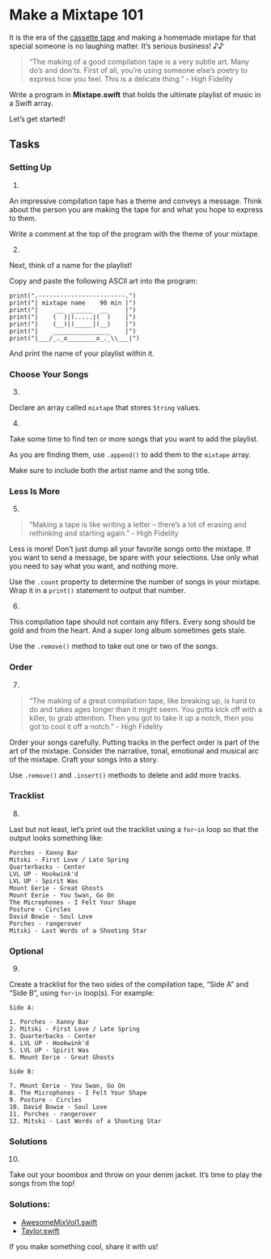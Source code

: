 # Make a Mixtape 101

It is the era of the [cassette tape](https://en.wikipedia.org/wiki/Cassette_tape) and making a homemade mixtape for that special someone is no laughing matter. It’s serious business! ♪♪

> “The making of a good compilation tape is a very subtle art. Many do’s and don’ts. First of all, you’re using someone else’s poetry to express how you feel. This is a delicate thing.” - High Fidelity

Write a program in **Mixtape.swift** that holds the ultimate playlist of music in a Swift array.

Let’s get started!

## Tasks

### Setting Up

1. 
An impressive compilation tape has a theme and conveys a message. Think about the person you are making the tape for and what you hope to express to them.

Write a comment at the top of the program with the theme of your mixtape.

2. 
Next, think of a name for the playlist!

Copy and paste the following ASCII art into the program:

    print(".------------------------.")
    print("| mixtape name    90 min |")
    print("|     __  ______  __     |")
    print("|    (  )|).....|(  )    |")
    print("|    (__)|)_____|(__)    |")
    print("|    ________________    |")
    print("|___/_._o________o_._\\___|")

And print the name of your playlist within it.

### Choose Your Songs

3. 
Declare an array called `mixtape` that stores `String` values.

4. 
Take some time to find ten or more songs that you want to add the playlist.

As you are finding them, use `.append()` to add them to the `mixtape` array.

Make sure to include both the artist name and the song title.

### Less Is More

5. 
> “Making a tape is like writing a letter – there’s a lot of erasing and rethinking and starting again.” - High Fidelity

Less is more! Don’t just dump all your favorite songs onto the mixtape. If you want to send a message, be spare with your selections. Use only what you need to say what you want, and nothing more.

Use the `.count` property to determine the number of songs in your mixtape. Wrap it in a `print()` statement to output that number.

6. 
This compilation tape should not contain any fillers. Every song should be gold and from the heart. And a super long album sometimes gets stale.

Use the `.remove()` method to take out one or two of the songs.

### Order

7. 
> “The making of a great compilation tape, like breaking up, is hard to do and takes ages longer than it might seem. You gotta kick off with a killer, to grab attention. Then you got to take it up a notch, then you got to cool it off a notch.” - High Fidelity

Order your songs carefully. Putting tracks in the perfect order is part of the art of the mixtape. Consider the narrative, tonal, emotional and musical arc of the mixtape. Craft your songs into a story.

Use `.remove()` and `.insert()` methods to delete and add more tracks.

### Tracklist

8. 
Last but not least, let’s print out the tracklist using a `for`-`in` loop so that the output looks something like:

    Porches - Xanny Bar 
    Mitski - First Love / Late Spring
    Quarterbacks - Center
    LVL UP - Hookwink'd
    LVL UP - Spirit Was
    Mount Eerie - Great Ghosts
    Mount Eerie - You Swan, Go On
    The Microphones - I Felt Your Shape
    Posture - Circles
    David Bowie - Soul Love
    Porches - rangerover
    Mitski - Last Words of a Shooting Star

### Optional

9. 
Create a tracklist for the two sides of the compilation tape, “Side A” and “Side B”, using `for`-`in` loop(s). For example:

    Side A:
    
    1. Porches - Xanny Bar 
    2. Mitski - First Love / Late Spring
    3. Quarterbacks - Center
    4. LVL UP - Hookwink'd
    5. LVL UP - Spirit Was
    6. Mount Eerie - Great Ghosts
    
    Side B:
    
    7. Mount Eerie - You Swan, Go On
    8. The Microphones - I Felt Your Shape
    9. Posture - Circles
    10. David Bowie - Soul Love
    11. Porches - rangerover
    12. Mitski - Last Words of a Shooting Star

### Solutions

10. 
Take out your boombox and throw on your denim jacket. It’s time to play the songs from the top!

### Solutions:

- [AwesomeMixVol1.swift](https://github.com/Codecademy/learn-swift/blob/master/5-arrays-and-sets/mixtape/AwesomeMixVol1.swift)
- [Taylor.swift](https://github.com/Codecademy/learn-swift/blob/master/5-arrays-and-sets/mixtape/Taylor.swift)

If you make something cool, share it with us!
